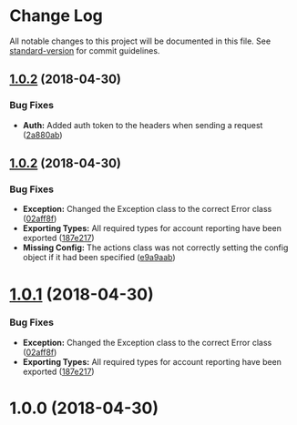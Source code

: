 # Change Log

All notable changes to this project will be documented in this file. See [standard-version](https://github.com/conventional-changelog/standard-version) for commit guidelines.

<a name="1.0.2"></a>
## [1.0.2](https://github.com/vultuk/revolut-business/compare/v1.0.3...v1.0.2) (2018-04-30)


### Bug Fixes

* **Auth:** Added auth token to the headers when sending a request ([2a880ab](https://github.com/vultuk/revolut-business/commit/2a880ab))



<a name="1.0.2"></a>
## [1.0.2](https://github.com/vultuk/revolut-business/compare/v1.0.1...v1.0.2) (2018-04-30)


### Bug Fixes

* **Exception:** Changed the Exception class to the correct Error class ([02aff8f](https://github.com/vultuk/revolut-business/commit/02aff8f))
* **Exporting Types:** All required types for account reporting have been exported ([187e217](https://github.com/vultuk/revolut-business/commit/187e217))
* **Missing Config:** The actions class was not correctly setting the config object if it had been specified ([e9a9aab](https://github.com/vultuk/revolut-business/commit/e9a9aab))



<a name="1.0.1"></a>
# [1.0.1](https://github.com/vultuk/revolut-business/compare/v1.0.1...v1.0.0) (2018-04-30)


### Bug Fixes

* **Exception:** Changed the Exception class to the correct Error class ([02aff8f](https://github.com/vultuk/revolut-business/commit/02aff8f))
* **Exporting Types:** All required types for account reporting have been exported ([187e217](https://github.com/vultuk/revolut-business/commit/187e217))



<a name="1.0.0"></a>
# 1.0.0 (2018-04-30)
